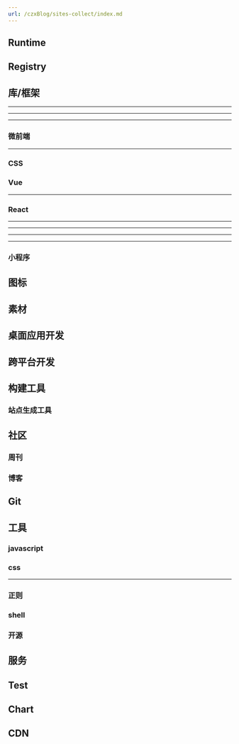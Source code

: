 ```yaml
---
url: /czxBlog/sites-collect/index.md
---
```

## Runtime

## Registry

## 库/框架

***

***

***

### 微前端

***

### CSS

### Vue

***

### React

***

***

***

***

### 小程序

## 图标

## 素材

## 桌面应用开发

## 跨平台开发

## 构建工具

### 站点生成工具

## 社区

### 周刊

### 博客

## Git

## 工具

### javascript

### css

***

### 正则

### shell

### 开源

## 服务

## Test

## Chart

## CDN
